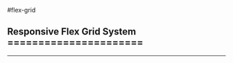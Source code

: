 #flex-grid 

Responsive Flex Grid System ======================
--------------------------------------------------
--------------------------------------------------
